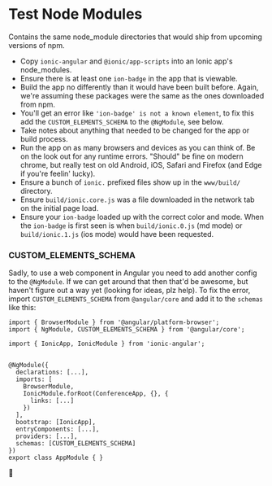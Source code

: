 # Test Node Modules

Contains the same node_module directories that would ship from upcoming versions of npm.

- Copy `ionic-angular` and `@ionic/app-scripts` into an Ionic app's node_modules.
- Ensure there is at least one `ion-badge` in the app that is viewable.
- Build the app no differently than it would have been built before. Again, we're assuming these packages were the same as the ones downloaded from npm.
- You'll get an error like `'ion-badge' is not a known element`, to fix this add the `CUSTOM_ELEMENTS_SCHEMA` to the `@NgModule`, see below.
- Take notes about anything that needed to be changed for the app or build process.
- Run the app on as many browsers and devices as you can think of. Be on the look out for any runtime errors. "Should" be fine on modern chrome, but really test on old Android, iOS, Safari and Firefox (and Edge if you're feelin' lucky).
- Ensure a bunch of `ionic.` prefixed files show up in the `www/build/` directory.
- Ensure `build/ionic.core.js` was a file downloaded in the network tab on the initial page load.
- Ensure your `ion-badge` loaded up with the correct color and mode. When the `ion-badge` is first seen is when `build/ionic.0.js` (md mode) or `build/ionic.1.js` (ios mode) would have been requested.


### CUSTOM_ELEMENTS_SCHEMA

Sadly, to use a web component in Angular you need to add another config to the `@NgModule`. If we can get around that then that'd be awesome, but haven't figure out a way yet (looking for ideas, plz help). To fix the error, import `CUSTOM_ELEMENTS_SCHEMA` from `@angular/core` and add it to the `schemas` like this:

```
import { BrowserModule } from '@angular/platform-browser';
import { NgModule, CUSTOM_ELEMENTS_SCHEMA } from '@angular/core';

import { IonicApp, IonicModule } from 'ionic-angular';


@NgModule({
  declarations: [...],
  imports: [
    BrowserModule,
    IonicModule.forRoot(ConferenceApp, {}, {
      links: [...]
    })
  ],
  bootstrap: [IonicApp],
  entryComponents: [...],
  providers: [...],
  schemas: [CUSTOM_ELEMENTS_SCHEMA]
})
export class AppModule { }
```

:lollipop:

